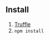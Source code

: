 ## Install

1. [Truffle](http://truffleframework.com/docs/getting_started/installation)
1. `npm install`
